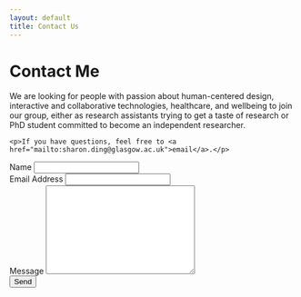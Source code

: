 ```yaml
---
layout: default
title: Contact Us
---
```


<div id="contact">
  <h1 class="pageTitle">Contact Me</h1>
  <div class="contactContent">
    <p> We are looking for people with passion about human-centered design, interactive and collaborative technologies, healthcare, and wellbeing to join our group, either as research assistants trying to get a taste of research or PhD student committed to become an independent researcher.  </p>

    <p>If you have questions, feel free to <a href="mailto:sharon.ding@glasgow.ac.uk">email</a>.</p>
  </div>
  <form action="http://formspree.io/your@mail.com" method="POST">
    <label for="name">Name</label>
    <input type="text" id="name" name="name" class="full-width"><br>
    <label for="email">Email Address</label>
    <input type="email" id="email" name="_replyto" class="full-width"><br>
    <label for="message">Message</label>
    <textarea name="message" id="message" cols="30" rows="10" class="full-width"></textarea><br>
    <input type="submit" value="Send" class="button">
  </form>
</div>
